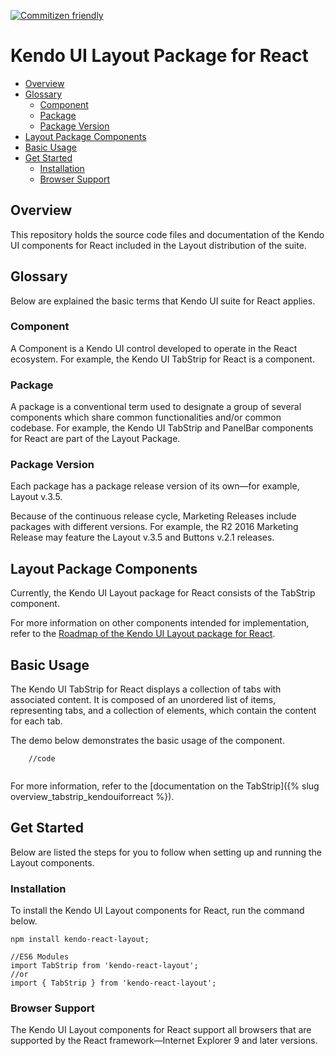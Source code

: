 [![Commitizen friendly](https://img.shields.io/badge/commitizen-friendly-brightgreen.svg)](http://commitizen.github.io/cz-cli/)

# Kendo UI Layout Package for React

* [Overview](https://github.com/telerik/kendo-react-inputs#overview)
* [Glossary](https://github.com/telerik/kendo-react-inputs#glossary)
  * [Component](https://github.com/telerik/kendo-react-inputs#component)
  * [Package](https://github.com/telerik/kendo-react-inputs#package)
  * [Package Version](https://github.com/telerik/kendo-react-inputs#package-version)
* [Layout Package Components](https://github.com/telerik/kendo-react-inputs#inputs-package-components)
* [Basic Usage](https://github.com/telerik/kendo-react-inputs#basic-usage)
* [Get Started](https://github.com/telerik/kendo-react-inputs#get-started)
  * [Installation](https://github.com/telerik/kendo-react-inputs#installation)
  * [Browser Support](https://github.com/telerik/kendo-react-inputs#browser-support)

## Overview

This repository holds the source code files and documentation of the Kendo UI components for React included in the Layout distribution of the suite.

## Glossary

Below are explained the basic terms that Kendo UI suite for React applies.

### Component

A Component is a Kendo UI control developed to operate in the React ecosystem. For example, the Kendo UI TabStrip for React is a component.

### Package

A package is a conventional term used to designate a group of several components which share common functionalities and/or common codebase. For example, the Kendo UI TabStrip and PanelBar components for React are part of the Layout Package.

### Package Version

Each package has a package release version of its own&mdash;for example, Layout v.3.5.

Because of the continuous release cycle, Marketing Releases include packages with different versions. For example, the R2 2016 Marketing Release may feature the Layout v.3.5 and Buttons v.2.1 releases.

## Layout Package Components

Currently, the Kendo UI Layout package for React consists of the TabStrip component.

For more information on other components intended for implementation, refer to the [Roadmap of the Kendo UI Layout package for React](https://github.com/telerik/kendo-react-inputs/blob/master/docs/roadmap.md).

## Basic Usage

The Kendo UI TabStrip for React displays a collection of tabs with associated content. It is composed of an unordered list of items, representing tabs, and a collection of elements, which contain the content for each tab.

The demo below demonstrates the basic usage of the component.

```html-preview
    //code
```
```jsx

```

For more information, refer to the [documentation on the TabStrip]({% slug overview_tabstrip_kendouiforreact %}).

## Get Started

Below are listed the steps for you to follow when setting up and running the Layout components.

### Installation

To install the Kendo UI Layout components for React, run the command below.

    npm install kendo-react-layout;

    //ES6 Modules
    import TabStrip from 'kendo-react-layout';
    //or
    import { TabStrip } from 'kendo-react-layout';

### Browser Support

The Kendo UI Layout components for React support all browsers that are supported by the React framework&mdash;Internet Explorer 9 and later versions.
